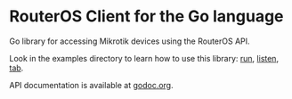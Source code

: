 # RouterOS Client for the Go language

Go library for accessing Mikrotik devices using the RouterOS API.

Look in the examples directory to learn how to use this library:
[run](examples/run/main.go),
[listen](examples/listen/main.go),
[tab](examples/tab/main.go).

API documentation is available at [godoc.org](https://godoc.org/github.com/swoga/go-routeros).